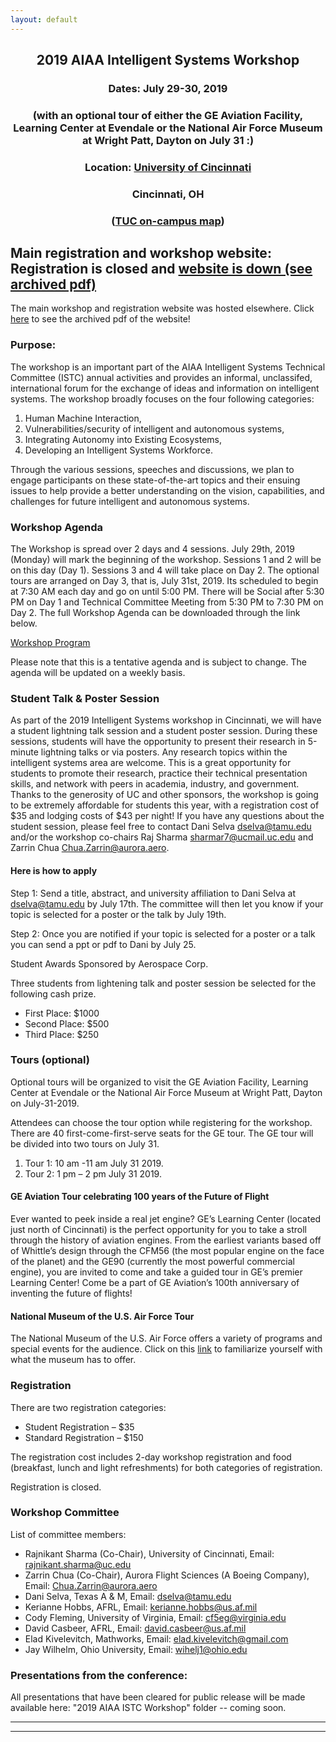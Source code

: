 ```yaml
---
layout: default
---
```


<h2 align="center">2019 AIAA Intelligent Systems Workshop</h2>
<h3 align="center">Dates: July 29-30, 2019</h3>
<h3 align="center">(with an optional tour of either the GE Aviation Facility, Learning Center at Evendale or the National Air Force Museum at Wright Patt, Dayton on July 31 :)</h3>
<h3 align="center">Location: <a href="https://www.uc.edu/">University of Cincinnati</a></h3>
<h3 align="center">Cincinnati, OH</h3>
<h3 align="center">(<a href="https://www.uc.edu/content/dam/uc/event-services/venues/docs/TUC%20campus%20map.pdf">TUC on-campus map</a>)</h3>

<h2>Main registration and workshop website: <!--a href="https://istcws2019.org/registration.html"-->Registration is closed</a> and <a href="https://drive.google.com/file/d/11BoMRdTk0kt-pFt1wODCMOcgLZ1hMouo/view?usp=sharing">website is down (see archived pdf)</a></h2>

The main workshop and registration website was hosted elsewhere. Click <a href="https://drive.google.com/file/d/11BoMRdTk0kt-pFt1wODCMOcgLZ1hMouo/view?usp=sharing">here</a> to see the archived pdf of the website!

### Purpose:

The workshop is an important part of the AIAA Intelligent Systems Technical Committee (ISTC) annual activities and provides an informal, unclassifed, international forum for the exchange of ideas and information on intelligent systems. The workshop broadly focuses on the four following categories:
1. Human Machine Interaction,
2. Vulnerabilities/security of intelligent and autonomous systems,
3. Integrating Autonomy into Existing Ecosystems,
4. Developing an Intelligent Systems Workforce.

Through the various sessions, speeches and discussions, we plan to engage participants on these state-of-the-art topics and their ensuing issues to help provide a better understanding on the vision, capabilities, and challenges for future intelligent and autonomous systems.

### Workshop Agenda

The Workshop is spread over 2 days and 4 sessions. July 29th, 2019 (Monday) will mark the beginning of the workshop. Sessions 1 and 2 will be on this day (Day 1). Sessions 3 and 4 will take place on Day 2. The optional tours are arranged on Day 3, that is, July 31st, 2019. Its scheduled to begin at 7:30 AM each day and go on until 5:00 PM. There will be Social after 5:30 PM on Day 1 and Technical Committee Meeting from 5:30 PM to 7:30 PM on Day 2. The full Workshop Agenda can be downloaded through the link below.

<a href="https://isws2019.files.wordpress.com/2019/07/workshop-program-4.pdf">Workshop Program</a>

Please note that this is a tentative agenda and is subject to change. The agenda will be updated on a weekly basis.

### Student Talk & Poster Session

As part of the 2019 Intelligent Systems workshop in Cincinnati, we will have a student lightning talk session and a student poster session. During these sessions, students will have the opportunity to present their research in 5-minute lightning talks or via posters. Any research topics within the intelligent systems area are welcome. This is a great opportunity for students to promote their research, practice their technical presentation skills, and network with peers in academia, industry, and government. Thanks to the generosity of UC and other sponsors, the workshop is going to be extremely affordable for students this year, with a registration cost of $35 and lodging costs of $43 per night! If you have any questions about the student session, please feel free to contact Dani Selva dselva@tamu.edu and/or the workshop co-chairs Raj Sharma sharmar7@ucmail.uc.edu and Zarrin Chua Chua.Zarrin@aurora.aero.

#### Here is how to apply

Step 1: Send a title, abstract, and university affiliation to Dani Selva at dselva@tamu.edu by July 17th. The committee will then let you know if your topic is selected for a poster or the talk by July 19th.

Step 2: Once you are notified if your topic is selected for a poster or a talk you can send a ppt or pdf to Dani by July 25.

Student Awards Sponsored by Aerospace Corp.

Three students from lightening talk and poster session be selected for the following cash prize.
* First Place: $1000
* Second Place: $500
* Third Place: $250

### Tours (optional)

Optional tours will be organized to visit the GE Aviation Facility, Learning Center at Evendale or the National Air Force Museum at Wright Patt, Dayton on July-31-2019.

Attendees can choose the tour option while registering for the workshop. There are 40 first-come-first-serve seats for the GE tour. The GE tour will be divided into two tours on July 31.
1. Tour 1: 10 am -11 am July 31 2019.
2. Tour 2: 1 pm – 2 pm July 31 2019.

#### GE Aviation Tour celebrating 100 years of the Future of Flight

Ever wanted to peek inside a real jet engine? GE’s Learning Center (located just north of Cincinnati) is the perfect opportunity for you to take a stroll through the history of aviation engines. From the earliest variants based off of Whittle’s design through the CFM56 (the most popular engine on the face of the planet) and the GE90 (currently the most powerful commercial engine), you are invited to come and take a guided tour in GE’s premier Learning Center! Come be a part of GE Aviation’s 100th anniversary of inventing the future of flights!

#### National Museum of the U.S. Air Force Tour
The National Museum of the U.S. Air Force offers a variety of programs and special events for the audience. Click on this <a href="https://www.nationalmuseum.af.mil/">link</a> to familiarize yourself with what the museum has to offer.

### Registration

There are two registration categories:
* Student Registration – $35
* Standard Registration – $150

The registration cost includes 2-day workshop registration and food (breakfast, lunch and light refreshments) for both categories of registration.

Registration is closed.

### Workshop Committee

List of committee members:

* Rajnikant Sharma (Co-Chair), University of Cincinnati, Email: rajnikant.sharma@uc.edu
* Zarrin Chua (Co-Chair), Aurora Flight Sciences (A Boeing Company), Email: Chua.Zarrin@aurora.aero
* Dani Selva, Texas A & M, Email: dselva@tamu.edu
* Kerianne Hobbs, AFRL, Email: kerianne.hobbs@us.af.mil
* Cody Fleming, University of Virginia, Email: cf5eg@virginia.edu
* David Casbeer, AFRL, Email: david.casbeer@us.af.mil
* Elad Kivelevitch, Mathworks, Email: elad.kivelevitch@gmail.com
* Jay Wilhelm, Ohio University, Email: wihelj1@ohio.edu

### Presentations from the conference:

All presentations that have been cleared for public release will be made available here: <!--a href=""-->"2019 AIAA ISTC Workshop" folder<!--/a--> -- coming soon.

* * *
* * *

<!-- --end-of-page-- -->
